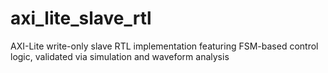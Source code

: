 # axi_lite_slave_rtl
AXI-Lite write-only slave RTL implementation featuring FSM-based control logic, validated via simulation and waveform analysis
